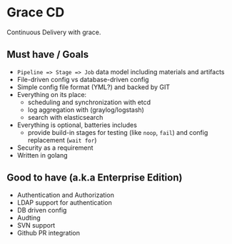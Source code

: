 # Grace CD

Continuous Delivery with grace.

## Must have / Goals

- `Pipeline => Stage => Job` data model including materials and artifacts
- File-driven config vs database-driven config
- Simple config file format (YML?) and backed by GIT
- Everything on its place:
  - scheduling and synchronization with etcd
  - log aggregation with (graylog/logstash)
  - search with elasticsearch
- Everything is optional, batteries includes
  - provide build-in stages for testing (like `noop`, `fail`) and config
    replacement (`wait for`)
- Security as a requirement
- Written in golang

## Good to have (a.k.a Enterprise Edition)
- Authentication and Authorization
- LDAP support for authentication
- DB driven config
- Audting
- SVN support
- Github PR integration